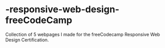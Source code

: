 # -responsive-web-design-freeCodeCamp
Collection of 5 webpages I made for the freeCodecamp Responsive Web Design Certification.
